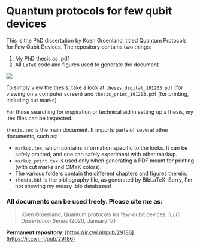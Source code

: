# Quantum protocols for few qubit devices

This is the PhD dissertation by Koen Groenland, titled Quantum Protocols for Few Qubit Devices. The repository contains two things:
1. My PhD thesis as .pdf
2. All `LaTeX` code and figures used to generate the document 

![](https://ir.cwi.nl/pub/29186/cover/thumb_256.jpg)


To simply view the thesis, take a look at 
`thesis_digital_191203.pdf` (for viewing on a computer screen) and `thesis_print_191203.pdf` (for printing, including cut marks).


For those searching for inspiration or technical aid in setting up a thesis, my .tex files can be inspected. 

`thesis.tex` is the main document. It imports parts of several other documents, such as:
- `markup.tex`, which contains information specific to the looks. It can be safely omitted, and one can safely experiment with other markup. 
- `markup_print.tex` is used only when generating a PDF meant for printing (with cut marks and CMYK colors). 
- The various folders contain the different chapters and figures therein. 
- `thesis.bbl` is the bibliography file, as generated by BibLaTeX. Sorry, I'm not showing my messy .bib databases! 

 
 
 ### All documents can be used freely. Please cite me as: 
 
 > Koen Groenland, Quantum protocols for few-qubit devices. _ILLC Dissertation Series_ (2020, January 17)
 
 **Permanent repository**:  [https://ir.cwi.nl/pub/29186](https://ir.cwi.nl/pub/29186)


